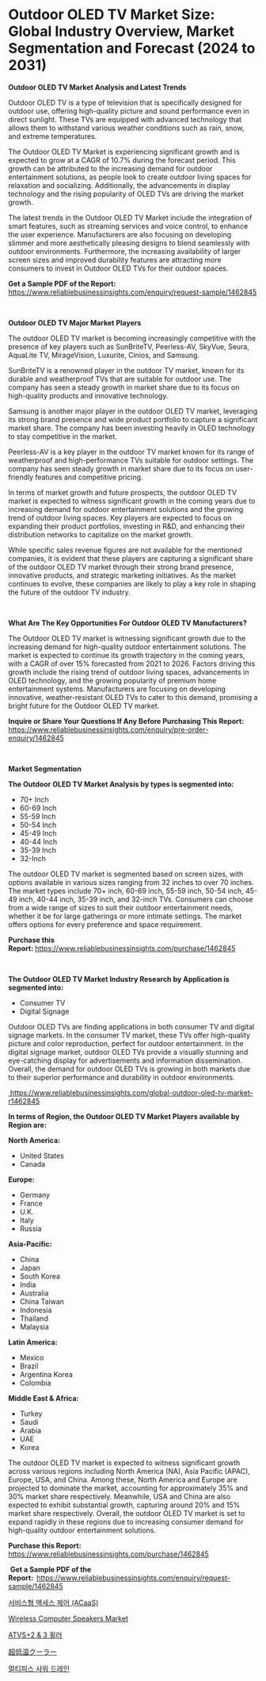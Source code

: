 <p><h1>Outdoor OLED TV Market Size: Global Industry Overview, Market Segmentation and Forecast (2024 to 2031)</h1></p><p><strong>Outdoor OLED TV Market Analysis and Latest Trends</strong></p>
<p><p>Outdoor OLED TV is a type of television that is specifically designed for outdoor use, offering high-quality picture and sound performance even in direct sunlight. These TVs are equipped with advanced technology that allows them to withstand various weather conditions such as rain, snow, and extreme temperatures.</p><p>The Outdoor OLED TV Market is experiencing significant growth and is expected to grow at a CAGR of 10.7% during the forecast period. This growth can be attributed to the increasing demand for outdoor entertainment solutions, as people look to create outdoor living spaces for relaxation and socializing. Additionally, the advancements in display technology and the rising popularity of OLED TVs are driving the market growth.</p><p>The latest trends in the Outdoor OLED TV Market include the integration of smart features, such as streaming services and voice control, to enhance the user experience. Manufacturers are also focusing on developing slimmer and more aesthetically pleasing designs to blend seamlessly with outdoor environments. Furthermore, the increasing availability of larger screen sizes and improved durability features are attracting more consumers to invest in Outdoor OLED TVs for their outdoor spaces.</p></p>
<p><strong>Get a Sample PDF of the Report:&nbsp;</strong> <a href="https://www.reliablebusinessinsights.com/enquiry/request-sample/1462845">https://www.reliablebusinessinsights.com/enquiry/request-sample/1462845</a></p>
<p>&nbsp;</p>
<p><strong>Outdoor OLED TV Major Market Players</strong></p>
<p><p>The outdoor OLED TV market is becoming increasingly competitive with the presence of key players such as SunBriteTV, Peerless-AV, SkyVue, Seura, AquaLite TV, MirageVision, Luxurite, Cinios, and Samsung. </p><p>SunBriteTV is a renowned player in the outdoor TV market, known for its durable and weatherproof TVs that are suitable for outdoor use. The company has seen a steady growth in market share due to its focus on high-quality products and innovative technology.</p><p>Samsung is another major player in the outdoor OLED TV market, leveraging its strong brand presence and wide product portfolio to capture a significant market share. The company has been investing heavily in OLED technology to stay competitive in the market.</p><p>Peerless-AV is a key player in the outdoor TV market known for its range of weatherproof and high-performance TVs suitable for outdoor settings. The company has seen steady growth in market share due to its focus on user-friendly features and competitive pricing.</p><p>In terms of market growth and future prospects, the outdoor OLED TV market is expected to witness significant growth in the coming years due to increasing demand for outdoor entertainment solutions and the growing trend of outdoor living spaces. Key players are expected to focus on expanding their product portfolios, investing in R&D, and enhancing their distribution networks to capitalize on the market growth.</p><p>While specific sales revenue figures are not available for the mentioned companies, it is evident that these players are capturing a significant share of the outdoor OLED TV market through their strong brand presence, innovative products, and strategic marketing initiatives. As the market continues to evolve, these companies are likely to play a key role in shaping the future of the outdoor TV industry.</p></p>
<p>&nbsp;</p>
<p><strong>What Are The Key Opportunities For Outdoor OLED TV Manufacturers?</strong></p>
<p><p>The Outdoor OLED TV market is witnessing significant growth due to the increasing demand for high-quality outdoor entertainment solutions. The market is expected to continue its growth trajectory in the coming years, with a CAGR of over 15% forecasted from 2021 to 2026. Factors driving this growth include the rising trend of outdoor living spaces, advancements in OLED technology, and the growing popularity of premium home entertainment systems. Manufacturers are focusing on developing innovative, weather-resistant OLED TVs to cater to this demand, promising a bright future for the Outdoor OLED TV market.</p></p>
<p><strong>Inquire or Share Your Questions If Any Before Purchasing This Report:</strong> <a href="https://www.reliablebusinessinsights.com/enquiry/pre-order-enquiry/1462845">https://www.reliablebusinessinsights.com/enquiry/pre-order-enquiry/1462845</a></p>
<p>&nbsp;</p>
<p><strong>Market Segmentation</strong></p>
<p><strong>The Outdoor OLED TV Market Analysis by types is segmented into:</strong></p>
<p><ul><li>70+ Inch</li><li>60-69 Inch</li><li>55-59 Inch</li><li>50-54 Inch</li><li>45-49 Inch</li><li>40-44 Inch</li><li>35-39 Inch</li><li>32-Inch</li></ul></p>
<p><p>The outdoor OLED TV market is segmented based on screen sizes, with options available in various sizes ranging from 32 inches to over 70 inches. The market types include 70+ inch, 60-69 inch, 55-59 inch, 50-54 inch, 45-49 inch, 40-44 inch, 35-39 inch, and 32-inch TVs. Consumers can choose from a wide range of sizes to suit their outdoor entertainment needs, whether it be for large gatherings or more intimate settings. The market offers options for every preference and space requirement.</p></p>
<p><strong>Purchase this Report:&nbsp;</strong><a href="https://www.reliablebusinessinsights.com/purchase/1462845">https://www.reliablebusinessinsights.com/purchase/1462845</a></p>
<p>&nbsp;</p>
<p><strong>The Outdoor OLED TV Market Industry Research by Application is segmented into:</strong></p>
<p><ul><li>Consumer TV</li><li>Digital Signage</li></ul></p>
<p><p>Outdoor OLED TVs are finding applications in both consumer TV and digital signage markets. In the consumer TV market, these TVs offer high-quality picture and color reproduction, perfect for outdoor entertainment. In the digital signage market, outdoor OLED TVs provide a visually stunning and eye-catching display for advertisements and information dissemination. Overall, the demand for outdoor OLED TVs is growing in both markets due to their superior performance and durability in outdoor environments.</p></p>
<p><a href="https://www.reliablebusinessinsights.com/global-outdoor-oled-tv-market-r1462845">&nbsp;https://www.reliablebusinessinsights.com/global-outdoor-oled-tv-market-r1462845</a></p>
<p><strong>In terms of Region, the Outdoor OLED TV Market Players available by Region are:</strong></p>
<p>
    <p> <strong> North America: </strong>
        <ul>
            <li>United States</li>
            <li>Canada</li>
        </ul>
        </p> 
    <p> <strong> Europe: </strong>
        <ul>
            <li>Germany</li>
            <li>France</li>
            <li>U.K.</li>
            <li>Italy</li>
            <li>Russia</li>
        </ul>
        </p> 
    <p> <strong> Asia-Pacific: </strong>
        <ul>
            <li>China</li>
            <li>Japan</li>
            <li>South Korea</li>
            <li>India</li>
            <li>Australia</li>
            <li>China Taiwan</li>
            <li>Indonesia</li>
            <li>Thailand</li>
            <li>Malaysia</li>
        </ul>
        </p> 
    <p> <strong> Latin America: </strong>
        <ul>
            <li>Mexico</li>
            <li>Brazil</li>
            <li>Argentina Korea</li>
            <li>Colombia</li>
        </ul>
        </p> 
    <p> <strong> Middle East & Africa: </strong>
        <ul>
            <li>Turkey</li>
            <li>Saudi</li>
            <li>Arabia</li>
            <li>UAE</li>
            <li>Korea</li>
        </ul>
    </p>
    </p>
<p><p>The outdoor OLED TV market is expected to witness significant growth across various regions including North America (NA), Asia Pacific (APAC), Europe, USA, and China. Among these, North America and Europe are projected to dominate the market, accounting for approximately 35% and 30% market share respectively. Meanwhile, USA and China are also expected to exhibit substantial growth, capturing around 20% and 15% market share respectively. Overall, the outdoor OLED TV market is set to expand rapidly in these regions due to increasing consumer demand for high-quality outdoor entertainment solutions.</p></p>
<p><strong>Purchase this Report: </strong><a href="https://www.reliablebusinessinsights.com/purchase/1462845">https://www.reliablebusinessinsights.com/purchase/1462845</a></p>
<p>&nbsp;<strong>Get a Sample PDF of the Report:&nbsp;&nbsp;</strong><a href="https://www.reliablebusinessinsights.com/enquiry/request-sample/1462845">https://www.reliablebusinessinsights.com/enquiry/request-sample/1462845</a></p>
<p><strong></strong></p>
<p><p><a href="https://github.com/PhilToryphy7876567/Market-Research-Report-List-2/blob/main/1182901149040.md">서비스형 액세스 제어 (ACaaS)</a></p><p><a href="https://github.com/faisalayoob601/Market-Research-Report-List-1/blob/main/wireless-computer-speakers-market.md">Wireless Computer Speakers Market</a></p><p><a href="https://github.com/hzumrdvas204296/Market-Research-Report-List-2/blob/main/4329368149039.md">ATVS+2 & 3 휠러</a></p><p><a href="https://github.com/deonnorth8/Market-Research-Report-List-1/blob/main/9643448141178.md">超低温クーラー</a></p><p><a href="https://medium.com/@stanleylyittle554467/%EA%B8%80%EB%A1%9C%EB%B2%8C-%EB%A9%80%ED%8B%B0%ED%94%BC%EC%8A%A4-%EC%83%A4%EC%9B%8C-%EB%B0%B0%EC%88%98%EA%B5%AC-%EC%8B%9C%EC%9E%A5-%EA%B7%9C%EB%AA%A8-%EB%B0%8F-%EC%A0%90%EC%9C%A0%EC%9C%A8-%EB%B6%84%EC%84%9D-%EC%A0%9C%ED%92%88-%EC%9C%A0%ED%98%95%EB%B3%84-%EC%9D%91%EC%9A%A9%EB%B3%84-%EC%A7%80%EC%97%AD%EB%B3%84-%EC%98%88%EC%B8%A1-2024-2031-86d28e88d80e">멀티피스 샤워 드레인</a></p></p>